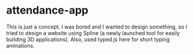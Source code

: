 # attendance-app
This is just a concept. 
I was bored and I wanted to design something, so I tried to design a website using Spline (a newly launched tool for easily building 3D applications).
Also, used typed.js here for short typing animations.
